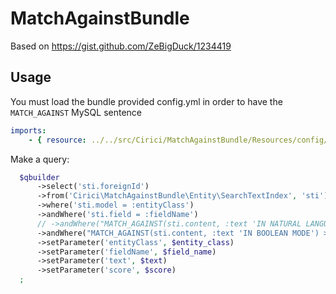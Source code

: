MatchAgainstBundle
==================

Based on https://gist.github.com/ZeBigDuck/1234419

Usage
-----

You must load the bundle provided config.yml in order to have the
`MATCH_AGAINST` MySQL sentence

```yml
imports:
    - { resource: ../../src/Cirici/MatchAgainstBundle/Resources/config/config.yml }
```

Make a query:

```php
  $qbuilder
      ->select('sti.foreignId')
      ->from('Cirici\MatchAgainstBundle\Entity\SearchTextIndex', 'sti')
      ->where('sti.model = :entityClass')
      ->andWhere('sti.field = :fieldName')
      // ->andWhere("MATCH_AGAINST(sti.content, :text 'IN NATURAL LANGUAGE MODE') > :score")
      ->andWhere("MATCH_AGAINST(sti.content, :text 'IN BOOLEAN MODE') > :score")
      ->setParameter('entityClass', $entity_class)
      ->setParameter('fieldName', $field_name)
      ->setParameter('text', $text)
      ->setParameter('score', $score)
  ;
```
